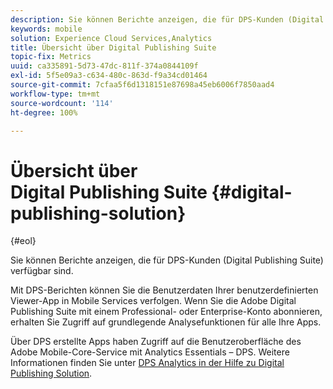```yaml
---
description: Sie können Berichte anzeigen, die für DPS-Kunden (Digital Publishing Suite) verfügbar sind.
keywords: mobile
solution: Experience Cloud Services,Analytics
title: Übersicht über Digital Publishing Suite
topic-fix: Metrics
uuid: ca335891-5d73-47dc-811f-374a0844109f
exl-id: 5f5e09a3-c634-480c-863d-f9a34cd01464
source-git-commit: 7cfaa5f6d1318151e87698a45eb6006f7850aad4
workflow-type: tm+mt
source-wordcount: '114'
ht-degree: 100%

---
```


# Übersicht über Digital Publishing Suite {#digital-publishing-solution}

{#eol}

Sie können Berichte anzeigen, die für DPS-Kunden (Digital Publishing Suite) verfügbar sind.

Mit DPS-Berichten können Sie die Benutzerdaten Ihrer benutzerdefinierten Viewer-App in Mobile Services verfolgen. Wenn Sie die Adobe Digital Publishing Suite mit einem Professional- oder Enterprise-Konto abonnieren, erhalten Sie Zugriff auf grundlegende Analysefunktionen für alle Ihre Apps.

Über DPS erstellte Apps haben Zugriff auf die Benutzeroberfläche des Adobe Mobile-Core-Service mit Analytics Essentials – DPS. Weitere Informationen finden Sie unter [DPS Analytics in der Hilfe zu Digital Publishing Solution](https://helpx.adobe.com/de/digital-publishing-suite/help/omniture-analytics.html).
